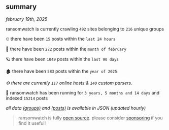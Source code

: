 
## summary
_february 19th, 2025_

ransomwatch is currently crawling `492` sites belonging to `216` unique groups

⏲ there have been `15` posts within the `last 24 hours`

🦈 there have been `272` posts within the `month of february`

🪐 there have been `1049` posts within the `last 90 days`

🏚 there have been `583` posts within the `year of 2025`

_⚙️ there are currently `117` online hosts & `140` custom parsers._

🦕 ransomwatch has been running for `3 years, 5 months and 14 days` and indexed `15214` posts

_all data  [(groups)](http://ransomwhat.telemetry.ltd/groups) and [(posts)](http://ransomwhat.telemetry.ltd/posts) is available in JSON (updated hourly)_

> ransomwatch is fully [open source](https://github.com/joshhighet/ransomwatch#ransomwatch--). please consider [sponsoring](https://github.com/sponsors/joshhighet) if you find it useful!
